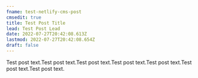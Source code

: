 ```yaml
---
fname: test-netlify-cms-post
cmsedit: true
title: Test Post Title
lead: Test Post Lead
date: 2022-07-27T20:42:08.613Z
lastmod: 2022-07-27T20:42:08.654Z
draft: false
---
```

Test post text.Test post text.Test post text.Test post text.Test post text.Test post text.Test post text.